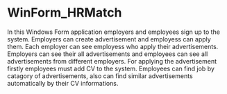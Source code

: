 # WinForm_HRMatch

In this Windows Form application employers and employees sign up to the system. Employers can create advertisement and employess can apply them.
Each employer can see employess who apply their advertisements.
Employers can see their all advertisements and employees can see all advertisements from different employers.
For applying the advertisement firstly employees must add CV to the system. 
Employees can find job by catagory of advertisements, also can find similar advertisements automatically by their CV informations.


